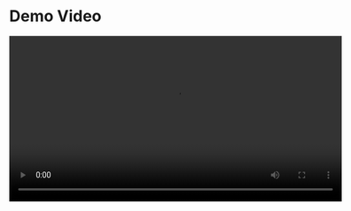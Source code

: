 # Demo Video

<video src="docs/Screen Recording 2025-09-14 at 13.38.59.mp4" controls width="600">
  Your browser does not support the video tag.
</video>
